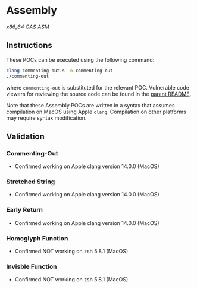 # Assembly
*x86_64 GAS ASM*

## Instructions

These POCs can be executed using the following command:
```sh
clang commenting-out.s -o commenting-out
./commenting-out
```
where `commenting-out` is substituted for the relevant POC. Vulnerable code viewers for reviewing the source code can be found in the [parent README](https://github.com/nickboucher/trojan-source#code-viewers).

Note that these Assembly POCs are written in a syntax that assumes compilation on MacOS using Apple `clang`. Compilation on other platforms may require syntax modification.

## Validation

### Commenting-Out

- Confirmed working on Apple clang version 14.0.0 (MacOS)

### Stretched String

- Confirmed working on Apple clang version 14.0.0 (MacOS)

### Early Return

- Confirmed working on Apple clang version 14.0.0 (MacOS)

### Homoglyph Function

- Confirmed NOT working on zsh 5.8.1 (MacOS)

### Invisble Function

- Confirmed NOT working on zsh 5.8.1 (MacOS)